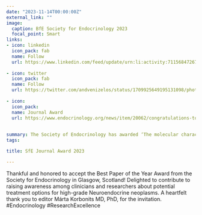 ```yaml
---
date: "2023-11-14T00:00:00Z"
external_link: ""
image:
  caption: BfE Society for Endocrinology 2023
  focal_point: Smart
links:
- icon: linkedin
  icon_pack: fab
  name: Follow
  url: https://www.linkedin.com/feed/update/urn:li:activity:7115684726731878401/
  
- icon: twitter
  icon_pack: fab
  name: Follow
  url: https://twitter.com/andvenizelos/status/1709925649195131098/photo/1
  
- icon: 
  icon_pack: 
  name: Journal Award
  url: https://www.endocrinology.org/news/item/20062/congratulations-to-the-winners-of-the-sfe-journal-awards
  
  
summary: The Society of Endocrinology has awarded ‘The molecular characteristics of high-grade gastroenteropancreatic neuroendocrine neoplasms’ by Andreas Venizelos et al. an SfE Journal Award for excellence in endocrine research and practice. https://ow.ly/qY7c50PgfJC
tags:

title: SfE Journal Award 2023

---
```


Thankful and honored to accept the Best Paper of the Year Award from the Society for Endocrinology in
Glasgow, Scotland! Delighted to contribute to raising awareness among clinicians and researchers about potential treatment options for high-grade Neuroendocrine neoplasms. A heartfelt thank you to editor Márta Korbonits MD, PhD, for the invitation. #Endocrinology #ResearchExcellence

